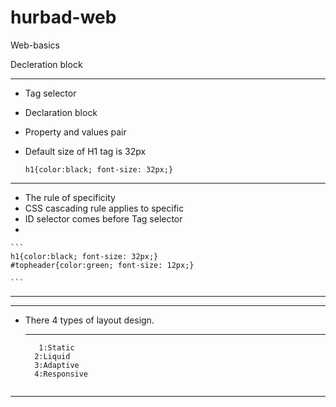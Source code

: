 # hurbad-web
Web-basics

  Decleration block 
  ***
  * Tag selector
  * Declaration block
  * Property and values pair
  * Default size of H1 tag is 32px

    ```
    h1{color:black; font-size: 32px;}

    ```
  ***

    
  
  * The rule of specificity 
  * CSS cascading rule applies to specific 
  *  ID selector comes before Tag selector
  * 

    ```
    h1{color:black; font-size: 32px;}
    #topheader{color:green; font-size: 12px;}

    ```
  ***

  -------------

  * There  4 types of layout design.

    ***
    ```
       1:Static
      2:Liquid
      3:Adaptive
      4:Responsive
         

    ```
  ***


  
  
  
